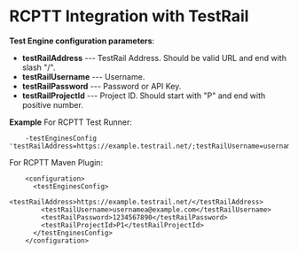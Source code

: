 # RCPTT Integration with TestRail

**Test Engine configuration parameters**:
* **testRailAddress** --- TestRail Address. Should be valid URL and end with slash "/".
* **testRailUsername** --- Username.
* **testRailPassword** --- Password or API Key.
* **testRailProjectId** --- Project ID. Should start with "P" and end with positive number.

**Example**
For RCPTT Test Runner:

        -testEnginesConfig 'testRailAddress=https://example.testrail.net/;testRailUsername=username@example.com;testRailPassword=1234567890;testRailProjectId=P1'


For RCPTT Maven Plugin:

        <configuration>
          <testEnginesConfig>
            <testRailAddress>https://example.testrail.net/</testRailAddress>
            <testRailUsername>usernamea@example.com</testRailUsername>
            <testRailPassword>1234567890</testRailPassword>
            <testRailProjectId>P1</testRailProjectId>
          </testEnginesConfig>
        </configuration>

